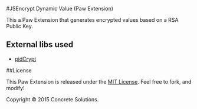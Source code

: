 #JSEncrypt Dynamic Value (Paw Extension)

This a Paw Extension that generates encrypted values based on a RSA Public Key.

## External libs used
* [pidCrypt](https://www.pidder.de/pidcrypt/)

##License

This Paw Extension is released under the [MIT License](LICENSE). Feel free to fork, and modify!

Copyright © 2015 Concrete Solutions.
